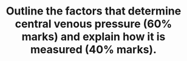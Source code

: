 ---
title: "Outline the factors that determine central venous pressure (60% marks) and explain how it is measured (40% marks)."
entityType: SAQ
exam: PEX
college: CICM
year: 2021
sitting: A
question: 05
passRate: 57
EC_expectedDomains:
- "The measurement section should have included an explanation of the components of an invasive pressure monitoring system relevant to the measurement of CVP."
EC_extraCredit:
- "This question examined a core area of cardiac physiology and measurement."
EC_errorsCommon:
- "Considering this, candidates overall, scored poorly in this section."
- "There was a common misunderstanding around the relationship between cardiac output and CVP."
- "A decrease in cardiac output (e.g. due to either decreased stroke volume or heart rate) will cause an increase in CVP as blood backs up in the venous circulation, increasing venous volume as less blood moves through to the arterial circulation; the resultant increase in thoracic volume increases central venous pressure."
- "Several candidates confused the direction of their arrows, for example \"increased right atrial compliance increases CVP\"."
- "Double negatives were used by several candidates which then resulted in the incorrect relationship described. (e.g., \"arrow down compliance and arrow down CVP\")."
---